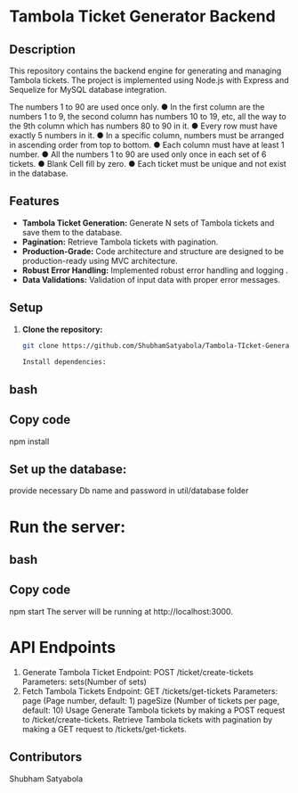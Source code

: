 # Tambola Ticket Generator Backend

## Description

This repository contains the backend engine for generating and managing Tambola tickets. The project is implemented using Node.js with Express and Sequelize for MySQL database integration.

The numbers 1 to 90 are used once only.
● In the first column are the numbers 1 to 9, the second column has numbers 10 to
19, etc, all the way to the 9th column which has numbers 80 to 90 in it.
● Every row must have exactly 5 numbers in it.
● In a specific column, numbers must be arranged in ascending order from top to
bottom.
● Each column must have at least 1 number.
● All the numbers 1 to 90 are used only once in each set of 6 tickets.
● Blank Cell fill by zero.
● Each ticket must be unique and not exist in the database.


## Features

- **Tambola Ticket Generation:** Generate N sets of Tambola tickets and save them to the database.
- **Pagination:** Retrieve Tambola tickets with pagination.
- **Production-Grade:** Code architecture and structure are designed to be production-ready using MVC architecture.
- **Robust Error Handling:** Implemented robust error handling and logging .
- **Data Validations:** Validation of input data with proper error messages.

## Setup

1. **Clone the repository:**

   ```bash
   git clone https://github.com/ShubhamSatyabola/Tambola-TIcket-Generator.git

   Install dependencies:

## bash
## Copy code

  npm install

  
## Set up the database:

provide necessary Db name and  password in util/database folder


# Run the server:

## bash
## Copy code

npm start
The server will be running at http://localhost:3000.

# API Endpoints


1. Generate Tambola Ticket
Endpoint: POST /ticket/create-tickets
Parameters:
sets(Number of sets)
2. Fetch Tambola Tickets
Endpoint: GET /tickets/get-tickets
Parameters:
page (Page number, default: 1)
pageSize (Number of tickets per page, default: 10)
Usage
Generate Tambola tickets by making a POST request to /ticket/create-tickets.
Retrieve Tambola tickets with pagination by making a GET request to /tickets/get-tickets.

## Contributors

Shubham Satyabola

